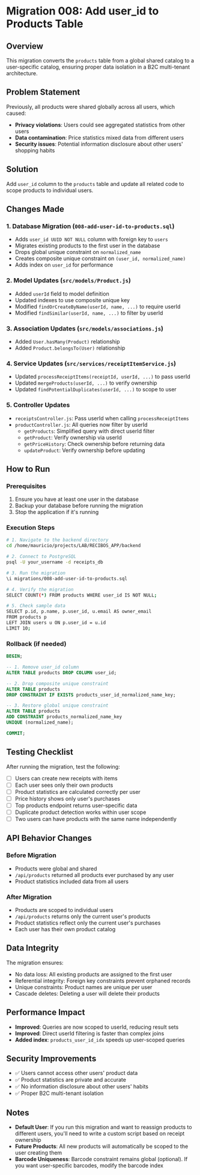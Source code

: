 # Migration 008: Add user_id to Products Table

## Overview
This migration converts the `products` table from a global shared catalog to a user-specific catalog, ensuring proper data isolation in a B2C multi-tenant architecture.

## Problem Statement
Previously, all products were shared globally across all users, which caused:
- **Privacy violations**: Users could see aggregated statistics from other users
- **Data contamination**: Price statistics mixed data from different users
- **Security issues**: Potential information disclosure about other users' shopping habits

## Solution
Add `user_id` column to the `products` table and update all related code to scope products to individual users.

## Changes Made

### 1. Database Migration (`008-add-user-id-to-products.sql`)
- Adds `user_id UUID NOT NULL` column with foreign key to `users`
- Migrates existing products to the first user in the database
- Drops global unique constraint on `normalized_name`
- Creates composite unique constraint on `(user_id, normalized_name)`
- Adds index on `user_id` for performance

### 2. Model Updates (`src/models/Product.js`)
- Added `userId` field to model definition
- Updated indexes to use composite unique key
- Modified `findOrCreateByName(userId, name, ...)` to require userId
- Modified `findSimilar(userId, name, ...)` to filter by userId

### 3. Association Updates (`src/models/associations.js`)
- Added `User.hasMany(Product)` relationship
- Added `Product.belongsTo(User)` relationship

### 4. Service Updates (`src/services/receiptItemService.js`)
- Updated `processReceiptItems(receiptId, userId, ...)` to pass userId
- Updated `mergeProducts(userId, ...)` to verify ownership
- Updated `findPotentialDuplicates(userId, ...)` to scope to user

### 5. Controller Updates
- `receiptsController.js`: Pass userId when calling `processReceiptItems`
- `productController.js`: All queries now filter by userId
  - `getProducts`: Simplified query with direct userId filter
  - `getProduct`: Verify ownership via userId
  - `getPriceHistory`: Check ownership before returning data
  - `updateProduct`: Verify ownership before updating

## How to Run

### Prerequisites
1. Ensure you have at least one user in the database
2. Backup your database before running the migration
3. Stop the application if it's running

### Execution Steps

```bash
# 1. Navigate to the backend directory
cd /home/mauricio/projects/LAB/RECIBOS_APP/backend

# 2. Connect to PostgreSQL
psql -U your_username -d receipts_db

# 3. Run the migration
\i migrations/008-add-user-id-to-products.sql

# 4. Verify the migration
SELECT COUNT(*) FROM products WHERE user_id IS NOT NULL;

# 5. Check sample data
SELECT p.id, p.name, p.user_id, u.email AS owner_email
FROM products p
LEFT JOIN users u ON p.user_id = u.id
LIMIT 10;
```

### Rollback (if needed)

```sql
BEGIN;

-- 1. Remove user_id column
ALTER TABLE products DROP COLUMN user_id;

-- 2. Drop composite unique constraint
ALTER TABLE products
DROP CONSTRAINT IF EXISTS products_user_id_normalized_name_key;

-- 3. Restore global unique constraint
ALTER TABLE products
ADD CONSTRAINT products_normalized_name_key
UNIQUE (normalized_name);

COMMIT;
```

## Testing Checklist

After running the migration, test the following:

- [ ] Users can create new receipts with items
- [ ] Each user sees only their own products
- [ ] Product statistics are calculated correctly per user
- [ ] Price history shows only user's purchases
- [ ] Top products endpoint returns user-specific data
- [ ] Duplicate product detection works within user scope
- [ ] Two users can have products with the same name independently

## API Behavior Changes

### Before Migration
- Products were global and shared
- `/api/products` returned all products ever purchased by any user
- Product statistics included data from all users

### After Migration
- Products are scoped to individual users
- `/api/products` returns only the current user's products
- Product statistics reflect only the current user's purchases
- Each user has their own product catalog

## Data Integrity

The migration ensures:
- No data loss: All existing products are assigned to the first user
- Referential integrity: Foreign key constraints prevent orphaned records
- Unique constraints: Product names are unique per user
- Cascade deletes: Deleting a user will delete their products

## Performance Impact

- **Improved**: Queries are now scoped to userId, reducing result sets
- **Improved**: Direct userId filtering is faster than complex joins
- **Added index**: `products_user_id_idx` speeds up user-scoped queries

## Security Improvements

- ✅ Users cannot access other users' product data
- ✅ Product statistics are private and accurate
- ✅ No information disclosure about other users' habits
- ✅ Proper B2C multi-tenant isolation

## Notes

- **Default User**: If you run this migration and want to reassign products to different users, you'll need to write a custom script based on receipt ownership
- **Future Products**: All new products will automatically be scoped to the user creating them
- **Barcode Uniqueness**: Barcode constraint remains global (optional). If you want user-specific barcodes, modify the barcode index
